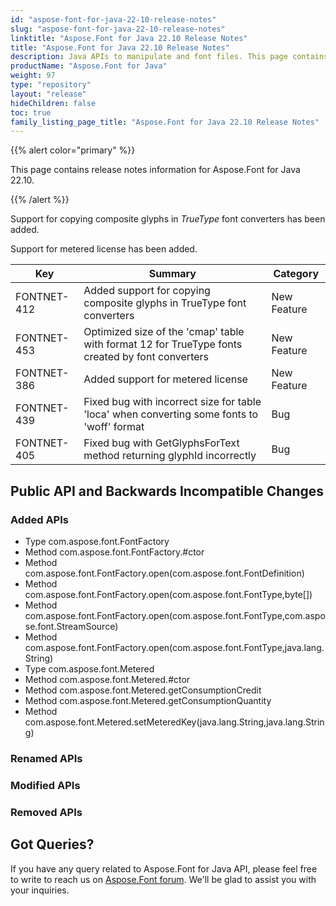 ```yaml
---
id: "aspose-font-for-java-22-10-release-notes"
slug: "aspose-font-for-java-22-10-release-notes"
linktitle: "Aspose.Font for Java 22.10 Release Notes"
title: "Aspose.Font for Java 22.10 Release Notes"
description: Java APIs to manipulate and font files. This page contains new Aspose.Font for Java features, enhancement, and bug fixes in 2022, version 22.10.
productName: "Aspose.Font for Java"
weight: 97
type: "repository"
layout: "release"
hideChildren: false
toc: true
family_listing_page_title: "Aspose.Font for Java 22.10 Release Notes"
---
```


{{% alert color="primary" %}} 

This page contains release notes information for Aspose.Font for Java 22.10.

{{% /alert %}} 

Support for copying composite glyphs in *TrueType* font converters has been added.

Support for metered license has been added.

| Key | Summary | Category |
|---|---|---|
| FONTNET-412 | Added support for copying composite glyphs in TrueType font converters | New Feature |
| FONTNET-453 | Optimized size of the 'cmap' table with format 12 for TrueType fonts created by font converters | New Feature |
| FONTNET-386 | Added support for metered license | New Feature |
| FONTNET-439 | Fixed bug with incorrect size for table 'loca' when converting some fonts to 'woff' format | Bug |
| FONTNET-405 | Fixed bug with GetGlyphsForText method returning glyphId incorrectly | Bug |
## Public API and Backwards Incompatible Changes

### Added APIs
 * Type com.aspose.font.FontFactory
 * Method com.aspose.font.FontFactory.#ctor
 * Method com.aspose.font.FontFactory.open(com.aspose.font.FontDefinition)
 * Method com.aspose.font.FontFactory.open(com.aspose.font.FontType,byte[])
 * Method com.aspose.font.FontFactory.open(com.aspose.font.FontType,com.aspose.font.StreamSource)
 * Method com.aspose.font.FontFactory.open(com.aspose.font.FontType,java.lang.String)
 * Type com.aspose.font.Metered
 * Method com.aspose.font.Metered.#ctor
 * Method com.aspose.font.Metered.getConsumptionCredit
 * Method com.aspose.font.Metered.getConsumptionQuantity
 * Method com.aspose.font.Metered.setMeteredKey(java.lang.String,java.lang.String)

### Renamed APIs
 
### Modified APIs

### Removed APIs
## Got Queries?
If you have any query related to Aspose.Font for Java API, please feel free to write to reach us on [Aspose.Font forum](https://forum.aspose.com/c/font/). We'll be glad to assist you with your inquiries.
